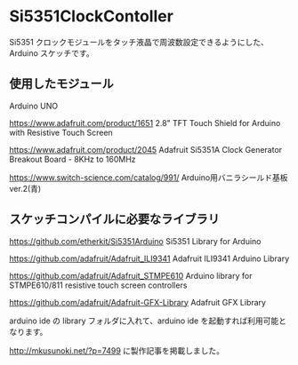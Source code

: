 # Si5351ClockContoller

Si5351 クロックモジュールをタッチ液晶で周波数設定できるようにした、Arduino スケッチです。

## 使用したモジュール

Arduino UNO

https://www.adafruit.com/product/1651 2.8" TFT Touch Shield for Arduino with Resistive Touch Screen

https://www.adafruit.com/product/2045 Adafruit Si5351A Clock Generator Breakout Board - 8KHz to 160MHz

https://www.switch-science.com/catalog/991/ Arduino用バニラシールド基板ver.2(青)


## スケッチコンパイルに必要なライブラリ

https://github.com/etherkit/Si5351Arduino Si5351 Library for Arduino

https://github.com/adafruit/Adafruit_ILI9341 Adafruit ILI9341 Arduino Library

https://github.com/adafruit/Adafruit_STMPE610 Arduino library for STMPE610/811 resistive touch screen controllers 

https://github.com/adafruit/Adafruit-GFX-Library Adafruit GFX Library


arduino ide の library フォルダに入れて、arduino ide を起動すれば利用可能となります。

http://mkusunoki.net/?p=7499 に製作記事を掲載しました。
